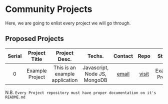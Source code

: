 # Community Projects

Here, we are going to enlist every project we will go through.

## Proposed Projects
| Serial | Project Title | Project Desc. | Techs. | Contact | Repo | Status |
|:------:|:-------------:|:-------------:|:------:|:-------:|:----:|:------:|
|    0   |   Example Project |  This is an example application | Javascript, Node JS, MongoDB  | [email](mailto:786saadman@gmail.com) | [visit](https://github.com/bakebit-official/todo-list)  | Example Project |



<!-- Write your idea according to bellow comment and do not remove any comment -->
<!-- |  no  |    title   |   discription |  framework   | [email](mailto:yourmail@mail.com)  |  [visit](your-github-project)    |   NULL    | -->


N.B. `Every Project repository must have proper documentation on it's README.md`
